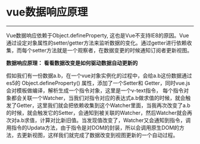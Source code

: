 # vue数据响应原理

---

Vue数据响应依赖于Object.defineProperty, 这也是Vue不支持IE8的原因。Vue通过设定对象属性的setter/getter方法来监听数据的变化。通过getter进行依赖收集，而每个setter方法就是一个观察者，在数据变更的时候通知订阅者更新视图。


**数据响应原理： 看看数据改变是如何驱动数据自动更新的**

假如我们有一份数据a.b，在一个vue对象实例化的过程中，会给a.b这份数据通过es5的 Object.defineProperty() 属性，添加了一个Setter和 Getter，同时vue.js会对模板做编译，解析生成一个指令对象，这里是一个v-text指令，
每个指令对象都会关联一个Watcher，当我们对指令对应的表达式a.b做求值的时候，就会触发了Getter，这里我们就会把依赖收集到这个Watcher里面，当我再次改变了a.b的时候，就会触发它的Setter，会通知到被关联的Watcher，然后Watcher就会再次对a.b求值，计算对比新旧值。当发现值改变了，Watcher又会通知到指令，调用指令的Updata方法，由于指令是对DOM的封装，所以会调用原生DOM的方法，去更新视图，这样我们就完成了数据改变到视图更新的一个自动过程。